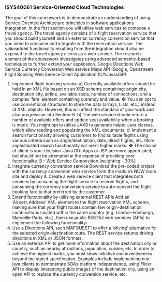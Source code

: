 ### ISYS40061 Service-Oriented Cloud Technologies
The goal of this coursework is to demonstrate an understanding of using Service Oriented
Architecture principles in software applications integration. In the first section you will
utilise web services to compose a travel agency. The travel agency consists of a flight
reservation service that you should build yourself and an external currency conversion
service that you need to consume and integrate with the reservation service. The valueadded functionality resulting from the integration should also be exposed to the travel
agency clients as a web service. The research element of the coursework investigates
using advanced semantic-based techniques to further extend your application.
Google Directions
Web Service
Currency Conversion
Web service
Maps API
(Google, Openstreet)
Flight Booking
Web Service
Client
Application
(C#/Java/JSP)

1. Implement flight booking service
a) Currently available offers should be held in an XML file based on an XSD schema
containing: origin city, destination city, airline, available seats, number of
connections, and a complex ‘fare’ element containing currency and value.
❖ You can opt to use conventional structures to store the data (arrays, Lists, etc.) instead of XML
objects. However, this will affect the standard of your work and also progression into Section-B.
b) The web service should return a number of available offers and update seat
availability when a booking is made. You might opt to utilise JAXB to generate
helper Java classes, which allow reading and populating the XML documents.
c) Implement a search functionality allowing customers to find suitable flights
using various criteria such as origin/destination, date, direct flights, etc. More
sophisticated search functionality will merit higher marks.
❖ The choice of client is your decision. Java GUI Apps or JSP are more appreciated, but should not be
attempted at the expense of providing core functionality.
B – Web Service Composition (weighting - 30%)
2. Integrate currency conversion service
Download the pre-coded project with the currency conversion web service from the
module’s NOW room site and deploy it. Create a web service client that integrates
both services by consuming the flight service to reserve flights, and consuming the
currency conversion service to auto-convert the flight booking fare to that preferred
by the customer.
3. Extend functionality by utilising external REST APIs
Add an ‘Airport_Address’ XML element to the flight reservation XML schema, making
sure that your flight routes contain few origin-destination combinations located within
the same country (e.g. London-Edinburgh, Marseille-Paris, etc.), then use public
RESTful web services (APIs) to implement the following functionality:
1. Use a Directions API, such MAPQUEST1 to offer a ‘driving’ alternative for the
selected origin-destination route. The REST service returns driving directions in
XML or JSON formats.
2. Use an external API to get more information about the destination city or country,
such as nearby attractions, population, cuisine, etc.
In order to achieve the highest marks, you must show initiative and inventiveness
beyond the stated specification. Examples include implementing non-java clients to
demonstrate SOA’s platform independence, using Flickr API to display interesting
public images of the destination city, using an open API to replace the currency
conversion service, etc.

